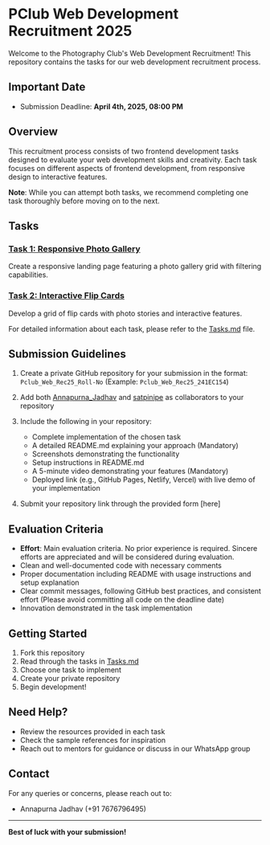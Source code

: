 # PClub Web Development Recruitment 2025

Welcome to the Photography Club's Web Development Recruitment! This repository contains the tasks for our web development recruitment process.

## Important Date
* Submission Deadline: **April 4th, 2025, 08:00 PM**

## Overview

This recruitment process consists of two frontend development tasks designed to evaluate your web development skills and creativity. Each task focuses on different aspects of frontend development, from responsive design to interactive features.

**Note**: While you can attempt both tasks, we recommend completing one task thoroughly before moving on to the next.

## Tasks

### [Task 1: Responsive Photo Gallery](./Tasks.md#task-1-responsive-landing-page-for-pclub-with-a-responsive-photo-gallery-grid)
Create a responsive landing page featuring a photo gallery grid with filtering capabilities.

### [Task 2: Interactive Flip Cards](./Tasks.md#task-2-create-a-grid-of-flip-cards-with-photo-stories-and-interactive-features)
Develop a grid of flip cards with photo stories and interactive features.

For detailed information about each task, please refer to the [Tasks.md](./Tasks.md) file.

## Submission Guidelines

1. Create a private GitHub repository for your submission in the format: `Pclub_Web_Rec25_Roll-No` (Example: `Pclub_Web_Rec25_241EC154`)
2. Add both [Annapurna_Jadhav](https://github.com/Annapurna_Jadhav) and [satpinipe](https://github.com/satpinipe) as collaborators to your repository
3. Include the following in your repository:
   - Complete implementation of the chosen task
   - A detailed README.md explaining your approach (Mandatory)
   - Screenshots demonstrating the functionality
   - Setup instructions in README.md
   - A 5-minute video demonstrating your features (Mandatory)
   - Deployed link (e.g., GitHub Pages, Netlify, Vercel) with live demo of your implementation

4. Submit your repository link through the provided form [here]

## Evaluation Criteria

* **Effort**: Main evaluation criteria. No prior experience is required. Sincere efforts are appreciated and will be considered during evaluation.
* Clean and well-documented code with necessary comments
* Proper documentation including README with usage instructions and setup explanation
* Clear commit messages, following GitHub best practices, and consistent effort (Please avoid committing all code on the deadline date)
* Innovation demonstrated in the task implementation

## Getting Started

1. Fork this repository
2. Read through the tasks in [Tasks.md](./Tasks.md)
3. Choose one task to implement
4. Create your private repository
5. Begin development!

## Need Help?

- Review the resources provided in each task
- Check the sample references for inspiration
- Reach out to mentors for guidance or discuss in our WhatsApp group

## Contact

For any queries or concerns, please reach out to:
* Annapurna Jadhav (+91 7676796495)

---

**Best of luck with your submission!**


